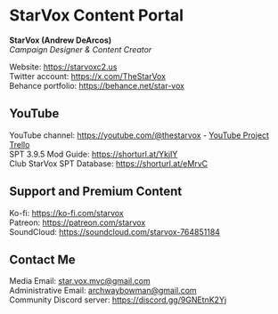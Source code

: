 # StarVox Content Portal  
**StarVox (Andrew DeArcos)**  
*Campaign Designer & Content Creator*


Website: https://starvoxc2.us  
Twitter account: https://x.com/TheStarVox  
Behance portfolio: https://behance.net/star-vox

##  YouTube  
YouTube channel: https://youtube.com/@thestarvox - [YouTube Project Trello](https://trello.com/invite/b/66b1b8ee6291e28eec98c6fb/ATTI8676fece4b38f844b6924c8d734f0df60491709A/the-spt-show)  
SPT 3.9.5 Mod Guide: https://shorturl.at/YkjIY  
Club StarVox SPT Database: https://shorturl.at/eMrvC


## Support and Premium Content  
Ko-fi: https://ko-fi.com/starvox  
Patreon: https://patreon.com/starvox  
SoundCloud: https://soundcloud.com/starvox-764851184


## Contact Me  
Media Email: star.vox.mvc@gmail.com  
Administrative Email: archwaybowman@gmail.com  
Community Discord server: https://discord.gg/9GNEtnK2Yj

